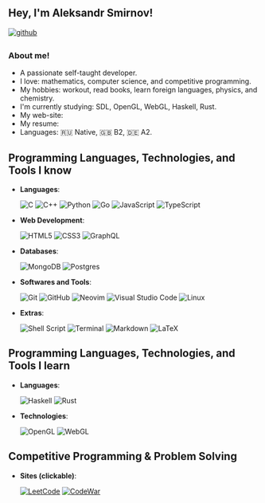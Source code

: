 ## Hey, I'm Aleksandr Smirnov!  
  
<a href="https://github.com/SmirnovAleksandrSerg" target="_blank">
<img src=https://img.shields.io/badge/github-%2324292e.svg?&style=for-the-badge&logo=github&logoColor=white alt=github style="margin-bottom: 5px;" />
</a>

### About me!  
* A passionate self-taught developer.
* I love: mathematics, computer science, and competitive programming.
* My hobbies: workout, read books, learn foreign languages, physics, and chemistry.
* I'm currently studying: SDL, OpenGL, WebGL, Haskell, Rust.
* My web-site: 
* My resume: 
* Languages: 🇷🇺 Native, 🇬🇧 B2, 🇩🇪 A2.

## Programming Languages, Technologies, and Tools I know 
<p align="center">

- **Languages**:
    
    ![C](https://img.shields.io/badge/C%20-%232370ED.svg?style=for-the-badge&logo=c&logoColor=white)
    ![C++](https://img.shields.io/badge/C++%20-%2300599C.svg?style=for-the-badge&logo=c%2B%2B&logoColor=white)
    ![Python](https://img.shields.io/badge/Python%20-%2314354C.svg?style=for-the-badge&logo=python&logoColor=white)
    ![Go](https://img.shields.io/badge/go-%2300ADD8.svg?style=for-the-badge&logo=go&logoColor=white)
    ![JavaScript](https://img.shields.io/badge/JavaScript%20-%23F7DF1E.svg?style=for-the-badge&logo=javascript&logoColor=black)
    ![TypeScript](https://img.shields.io/badge/typescript-%23007ACC.svg?style=for-the-badge&logo=typescript&logoColor=white)
    
- **Web Development**:

   ![HTML5](https://img.shields.io/badge/HTML5%20-%23E34F26.svg?style=for-the-badge&logo=html5&logoColor=white)
   ![CSS3](https://img.shields.io/badge/CSS%20-%231572B6.svg?style=for-the-badge&logo=css3&logoColor=white)
   ![GraphQL](https://img.shields.io/badge/-GraphQL-E10098?style=for-the-badge&logo=graphql&logoColor=white)

- **Databases**:

    ![MongoDB](https://img.shields.io/badge/MongoDB-%234ea94b.svg?style=for-the-badge&logo=mongodb&logoColor=white)
    ![Postgres](https://img.shields.io/badge/postgres-%23316192.svg?style=for-the-badge&logo=postgresql&logoColor=white)

- **Softwares and Tools**:

    ![Git](https://img.shields.io/badge/git-%23F05033.svg?style=for-the-badge&logo=git&logoColor=white)
    ![GitHub](https://img.shields.io/badge/github-%23121011.svg?style=for-the-badge&logo=github&logoColor=white)
    ![Neovim](https://img.shields.io/badge/NeoVim-%2357A143.svg?&style=for-the-badge&logo=neovim&logoColor=white)
    ![Visual Studio Code](https://img.shields.io/badge/Visual%20Studio%20Code-0078d7.svg?style=for-the-badge&logo=visual-studio-code&logoColor=white)
    ![Linux](https://img.shields.io/badge/Linux-FCC624?style=for-the-badge&logo=linux&logoColor=black) 

- **Extras**:

    ![Shell Script](https://img.shields.io/badge/shell_script-%23121011.svg?style=for-the-badge&logo=gnu-bash&logoColor=white)
    ![Terminal](https://img.shields.io/badge/Terminal-%23054020?style=for-the-badge&logo=gnu-bash&logoColor=white)
    ![Markdown](https://img.shields.io/badge/markdown-%23000000.svg?style=for-the-badge&logo=markdown&logoColor=white) 
    ![LaTeX](https://img.shields.io/badge/latex-%23008080.svg?style=for-the-badge&logo=latex&logoColor=white)  

</p>

## Programming Languages, Technologies, and Tools I learn

<p align="center">

- **Languages**:
    
    ![Haskell](https://img.shields.io/badge/Haskell-5e5086?style=for-the-badge&logo=haskell&logoColor=white)
    ![Rust](https://img.shields.io/badge/rust-%23000000.svg?style=for-the-badge&logo=rust&logoColor=white)

- **Technologies**:

    ![OpenGL](https://img.shields.io/badge/OpenGL-%23FFFFFF.svg?style=for-the-badge&logo=opengl)
    ![WebGL](https://img.shields.io/badge/WebGL-990000?logo=webgl&logoColor=white&style=for-the-badge)

</p>

## Competitive Programming & Problem Solving

<p align="center">

- **Sites (clickable)**:

    <a href="https://leetcode.com/SmirnovAleksandrSerg"><img src="https://img.shields.io/badge/LeetCode-000000?style=for-the-badge&logo=LeetCode&logoColor=#d16c06" alt="LeetCode"></a>
    <a href="https://www.codewars.com/users/SmirnovAleksandrSerg"><img src="https://img.shields.io/badge/Codewars-B1361E?style=for-the-badge&logo=codewars&logoColor=grey" alt="CodeWar"></a>

</p>

